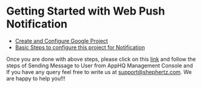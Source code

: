# Getting Started with Web Push Notification

* [Create and Configure Google Project](http://api.shephertz.com/tutorial/Push-Notification-Android/?index=pn-android)
* [Basic Steps to configure this project for Notification](https://github.com/HimanshuSShephertz/SocialInfo/wiki/Basic-Steps-to-configure-this-project-for-Notification)

Once you are done with above steps, please click on this [link](http://api.shephertz.com/tutorial/Push-Notification-Android/?index=pn-android) and follow the steps of Sending Message to User from AppHQ Management Console and If you have any query feel free to write us at support@shephertz.com. We are happy to help you!!!
